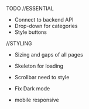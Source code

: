TODO 
//ESSENTIAL
- Connect to backend API
- Drop-down for categories
- Style buttons

//STYLING
- Sizing and gaps of all pages
- Skeleton for loading
- Scrollbar need to style

- Fix Dark mode 
- mobile responsive
